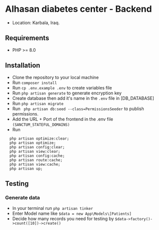 #  Alhasan diabetes center - Backend
- Location: Karbala, Iraq.

## Requirements
- PHP >= 8.0

## Installation
- Clone the repository to your local machine
- Run `composer install`
- Run `cp .env.example .env` to create variables file
- Run `php artisan generate` to generate encryption key
- Create database then add it's name in the `.env` file in [DB_DATABASE]
- Run `php artisan migrate`
- Run ` php artisan db:seed --class=PermissionsSeeder` to publish permissions.
- Add the URL + Port of the frontend in the .env file `(SANCTUM_STATEFUL_DOMAINS)`
- Run
```composer install --optimize-autoloader --no-dev;
  php artisan optimize:clear;
  php artisan optimize;
  php artisan config:clear;
  php artisan view:clear;
  php artisan config:cache;
  php artisan route:cache;
  php artisan view:cache;
  php artisan up;
  ```

## Testing
### Generate  data
- In your terminal run `php artisan tinker`
- Enter Model name like `$data = new App\Models\[Patients]`
- Decide how many records you need for testing by `$data->factory()->count([10])->create()`
